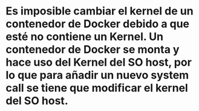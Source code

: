 # Es imposible cambiar el kernel de un contenedor de Docker debido a que esté no contiene un Kernel. Un contenedor de Docker se monta y hace uso del Kernel del SO host, por lo que para añadir un nuevo system call se tiene que modificar el kernel del SO host. 